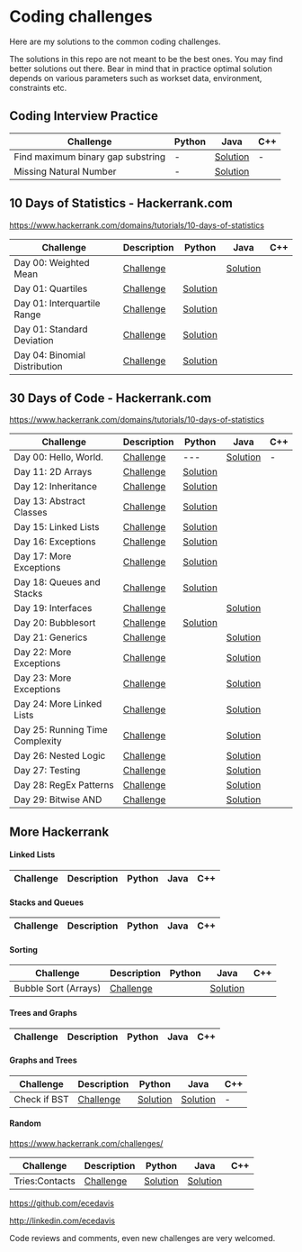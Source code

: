 # Coding challenges
Here are my solutions to the common coding challenges. 

The solutions in this repo are not meant to be the best ones. You may find better solutions out there. Bear in mind that in practice optimal solution depends on various parameters such as workset data, environment, constraints etc.

## Coding Interview Practice
| Challenge  | Python | Java | C++ |
|---|---|---|---|
|Find maximum binary gap substring  | - | [Solution](https://github.com/ecedavis/CodingChallenges/blob/master/BinaryGap.java) | - |
|Missing Natural Number| - |[Solution](https://github.com/ecedavis/CodingChallenges/blob/master/missinginteger.java)



## 10 Days of Statistics - Hackerrank.com
https://www.hackerrank.com/domains/tutorials/10-days-of-statistics

| Challenge  | Description  |  Python | Java | C++
|---|---|---|---|---
|Day 00: Weighted Mean|[Challenge](https://www.hackerrank.com/challenges/s10-weighted-mean/problem)||[Solution](https://github.com/ecedavis/CodingChallenges/blob/master/stats_day00.java)|
|Day 01: Quartiles| [Challenge](https://www.hackerrank.com/challenges/s10-quartiles/submissions/code/80614354)|[Solution](https://github.com/ecedavis/CodingChallenges/blob/master/stats_day01.py)||
|Day 01: Interquartile Range|[Challenge](https://www.hackerrank.com/challenges/s10-interquartile-range/problem)|[Solution](https://github.com/ecedavis/CodingChallenges/blob/master/stats_day01_interquartile.py)||
|Day 01: Standard Deviation|[Challenge](https://www.hackerrank.com/challenges/s10-standard-deviation/problem)|[Solution](https://github.com/ecedavis/CodingChallenges/blob/master/stats_day01_stdev)||
|Day 04: Binomial Distribution|[Challenge](https://www.hackerrank.com/challenges/s10-binomial-distribution-1/problem)|[Solution](https://github.com/ecedavis/CodingChallenges/blob/master/stats_day04.py)||




## 30 Days of Code - Hackerrank.com
https://www.hackerrank.com/domains/tutorials/10-days-of-statistics

| Challenge  | Description  |  Python | Java | C++
|---|---|---|---|---
|Day 00: Hello, World.|[Challenge](https://www.hackerrank.com/challenges/30-hello-world/problem)|---|[Solution](https://github.com/ecedavis/CodingChallenges/blob/master/day01.py)|-
|Day 11: 2D Arrays|[Challenge](https://www.hackerrank.com/challenges/30-2d-arrays/problem)|[Solution](https://github.com/ecedavis/CodingChallenges/blob/master/day11.py)||
|Day 12: Inheritance|[Challenge](https://www.hackerrank.com/challenges/30-inheritance/problem)|[Solution](https://github.com/ecedavis/CodingChallenges/blob/master/day12.py)||
|Day 13: Abstract Classes|[Challenge](https://www.hackerrank.com/challenges/30-abstract-classes/problem)|[Solution](https://github.com/ecedavis/CodingChallenges/blob/master/day13.py)||
|Day 15: Linked Lists|[Challenge](https://www.hackerrank.com/challenges/30-linked-list/problem)|[Solution](https://github.com/ecedavis/CodingChallenges/blob/master/day15.py)||
|Day 16: Exceptions|[Challenge](https://www.hackerrank.com/challenges/30-exceptions-string-to-integer/problem)|[Solution](https://github.com/ecedavis/CodingChallenges/blob/master/day16.py)||
|Day 17: More Exceptions|[Challenge](https://www.hackerrank.com/challenges/30-more-exceptions/problem)|[Solution](https://github.com/ecedavis/CodingChallenges/blob/master/day17.py)||
|Day 18: Queues and Stacks|[Challenge](https://www.hackerrank.com/challenges/30-queues-stacks/problem)|[Solution](https://github.com/ecedavis/CodingChallenges/blob/master/day18.py)||
|Day 19: Interfaces|[Challenge](https://www.hackerrank.com/challenges/30-interfaces/problem)||[Solution](https://github.com/ecedavis/CodingChallenges/blob/master/day19.java)|
|Day 20: Bubblesort|[Challenge](https://www.hackerrank.com/challenges/30-sorting/problem)|[Solution](https://github.com/ecedavis/CodingChallenges/blob/master/day20.java)|
|Day 21: Generics|[Challenge](https://www.hackerrank.com/challenges/30-generics/problem)||[Solution](https://github.com/ecedavis/CodingChallenges/blob/master/day21.java)|
|Day 22: More Exceptions|[Challenge](https://www.hackerrank.com/challenges/30-binary-search-trees/problem)||[Solution](https://github.com/ecedavis/CodingChallenges/blob/master/day22.java)|
|Day 23: More Exceptions|[Challenge](https://www.hackerrank.com/challenges/30-binary-trees/problem)||[Solution](https://github.com/ecedavis/CodingChallenges/blob/master/day23.java)|
|Day 24: More Linked Lists|[Challenge](https://www.hackerrank.com/challenges/30-linked-list-deletion/problem)||[Solution](https://github.com/ecedavis/CodingChallenges/blob/master/day24.java)|
|Day 25: Running Time Complexity|[Challenge](https://www.hackerrank.com/challenges/30-running-time-and-complexity/problem)||[Solution](https://github.com/ecedavis/CodingChallenges/blob/master/day25.java)|
|Day 26: Nested Logic|[Challenge](https://www.hackerrank.com/challenges/30-nested-logic/problem)||[Solution](https://github.com/ecedavis/CodingChallenges/blob/master/day26.java)|
|Day 27: Testing|[Challenge](https://www.hackerrank.com/challenges/30-testing/problem)||[Solution](https://github.com/ecedavis/CodingChallenges/blob/master/day27.java)|
|Day 28: RegEx Patterns|[Challenge](https://www.hackerrank.com/challenges/30-regex-patterns/problem)||[Solution](https://github.com/ecedavis/CodingChallenges/blob/master/day28.java)|
|Day 29: Bitwise AND|[Challenge](https://www.hackerrank.com/challenges/30-bitwise-and/problem)||[Solution](https://github.com/ecedavis/CodingChallenges/blob/master/day29.java)|



## More Hackerrank 


#### Linked Lists

| Challenge  | Description  |  Python | Java | C++ |
|---|---|---|---|---



#### Stacks and Queues

| Challenge  | Description  |  Python | Java | C++
|---|---|---|---|---




#### Sorting

| Challenge  | Description  |  Python | Java | C++
|---|---|---|---|---
|Bubble Sort (Arrays) | [Challenge](https://www.hackerrank.com/challenges/ctci-bubble-sort/problem) | |[Solution](https://github.com/ecedavis/CodingChallenges/blob/master/bubblesort.java)||





#### Trees and Graphs

| Challenge  | Description  |  Python | Java | C++
|---|---|---|---|---




#### Graphs and Trees

| Challenge  | Description  |  Python | Java | C++
|---|---|---|---|---
|Check if BST|[Challenge](https://www.hackerrank.com/challenges/ctci-is-binary-search-tree/problem)|[Solution](https://github.com/ecedavis/CodingChallenges/blob/master/isBST.py)|[Solution](https://github.com/ecedavis/CodingChallenges/blob/master/isBST.java)|-

#### Random

https://www.hackerrank.com/challenges/

| Challenge  | Description  |  Python | Java | C++
|---|---|---|---|---
|Tries:Contacts|[Challenge](https://www.hackerrank.com/challenges/ctci-contacts/problem)|[Solution](https://github.com/ecedavis/CodingChallenges/blob/master/triesContacts.py)|[Solution](https://github.com/ecedavis/CodingChallenges/blob/master/triesContacts.java)|



https://github.com/ecedavis

http://linkedin.com/ecedavis

Code reviews and comments, even new challenges are very welcomed.
